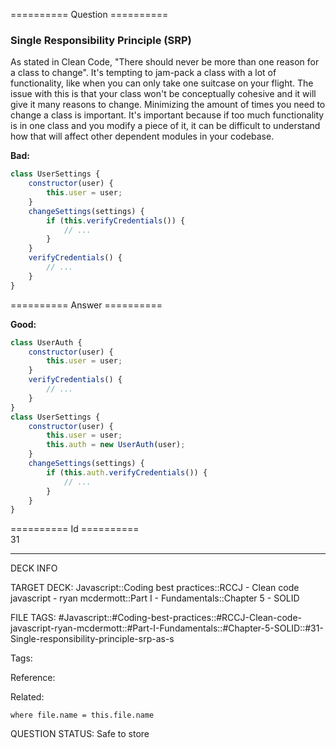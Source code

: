 ========== Question ==========  

### Single Responsibility Principle (SRP)

As stated in Clean Code, "There should never be more than one reason for a class to change". It's tempting to jam-pack a class with a lot of functionality, like when you can only take one suitcase on your flight. The issue with this is that your class won't be conceptually cohesive and it will give it many reasons to change. Minimizing the amount of times you need to change a class is important. It's important because if too much functionality is in one class and you modify a piece of it, it can be difficult to understand how that will affect other dependent modules in your codebase.

**Bad:**

```javascript
class UserSettings {
    constructor(user) {
        this.user = user;
    }
    changeSettings(settings) {
        if (this.verifyCredentials()) {
            // ...
        }
    }
    verifyCredentials() {
        // ...
    }
}
```  

========== Answer ==========  

**Good:**

```javascript
class UserAuth {
    constructor(user) {
        this.user = user;
    }
    verifyCredentials() {
        // ...
    }
}
class UserSettings {
    constructor(user) {
        this.user = user;
        this.auth = new UserAuth(user);
    }
    changeSettings(settings) {
        if (this.auth.verifyCredentials()) {
            // ...
        }
    }
}
```

========== Id ==========  
31

---

DECK INFO

TARGET DECK: Javascript::Coding best practices::RCCJ - Clean code javascript - ryan mcdermott::Part I - Fundamentals::Chapter 5 - SOLID

FILE TAGS: #Javascript::#Coding-best-practices::#RCCJ-Clean-code-javascript-ryan-mcdermott::#Part-I-Fundamentals::#Chapter-5-SOLID::#31-Single-responsibility-principle-srp-as-s

Tags:

Reference:

Related:

```dataview
where file.name = this.file.name
```

QUESTION STATUS: Safe to store
